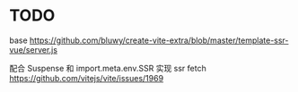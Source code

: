 # TODO

base
https://github.com/bluwy/create-vite-extra/blob/master/template-ssr-vue/server.js

配合 Suspense 和 import.meta.env.SSR 实现 ssr fetch https://github.com/vitejs/vite/issues/1969